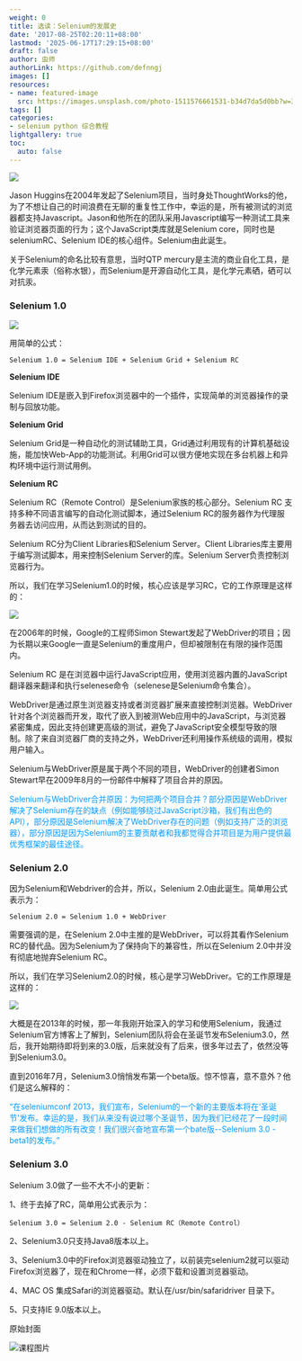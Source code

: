 ```yaml
---
weight: 0
title: 选读：Selenium的发展史
date: '2017-08-25T02:20:11+08:00'
lastmod: '2025-06-17T17:29:15+08:00'
draft: false
author: 虫师
authorLink: https://github.com/defnngj
images: []
resources:
- name: featured-image
  src: https://images.unsplash.com/photo-1511576661531-b34d7da5d0bb?w=300
tags: []
categories:
- selenium python 综合教程
lightgallery: true
toc:
  auto: false
---
```




![](http://img.testclass.net/selenium-logo.png)

Jason Huggins在2004年发起了Selenium项目，当时身处ThoughtWorks的他，为了不想让自己的时间浪费在无聊的重复性工作中，幸运的是，所有被测试的浏览器都支持Javascript。Jason和他所在的团队采用Javascript编写一种测试工具来验证浏览器页面的行为；这个JavaScript类库就是Selenium core，同时也是seleniumRC、Selenium IDE的核心组件。Selenium由此诞生。

关于Selenium的命名比较有意思，当时QTP mercury是主流的商业自化工具，是化学元素汞（俗称水银），而Selenium是开源自动化工具，是化学元素硒，硒可以对抗汞。



### Selenium 1.0

![](http://img.testclass.net/selenium_1.jpg)

用简单的公式：

```
Selenium 1.0 = Selenium IDE + Selenium Grid + Selenium RC
```
__Selenium IDE__

Selenium IDE是嵌入到Firefox浏览器中的一个插件，实现简单的浏览器操作的录制与回放功能。

__Selenium Grid__

Selenium Grid是一种自动化的测试辅助工具，Grid通过利用现有的计算机基础设施，能加快Web-App的功能测试。利用Grid可以很方便地实现在多台机器上和异构环境中运行测试用例。

__Selenium RC__

Selenium RC（Remote Control）是Selenium家族的核心部分。Selenium RC 支持多种不同语言编写的自动化测试脚本，通过Selenium RC的服务器作为代理服务器去访问应用，从而达到测试的目的。

Selenium RC分为Client Libraries和Selenium Server。Client Libraries库主要用于编写测试脚本，用来控制Selenium Server的库。Selenium Server负责控制浏览器行为。

所以，我们在学习Selenium1.0的时候，核心应该是学习RC，它的工作原理是这样的：

![](http://img.testclass.net/selenium_RC.jpg)


在2006年的时候，Google的工程师Simon Stewart发起了WebDriver的项目；因为长期以来Google一直是Selenium的重度用户，但却被限制在有限的操作范围内。

Selenium RC 是在浏览器中运行JavaScript应用，使用浏览器内置的JavaScript翻译器来翻译和执行selenese命令（selenese是Selenium命令集合）。

WebDriver是通过原生浏览器支持或者浏览器扩展来直接控制浏览器。WebDriver针对各个浏览器而开发，取代了嵌入到被测Web应用中的JavaScript，与浏览器紧密集成，因此支持创建更高级的测试，避免了JavaScript安全模型导致的限制。除了来自浏览器厂商的支持之外，WebDriver还利用操作系统级的调用，模拟用户输入。

Selenium与WebDriver原是属于两个不同的项目，WebDriver的创建者Simon Stewart早在2009年8月的一份邮件中解释了项目合并的原因。

<font color=#0099ff >
Selenium与WebDriver合并原因：为何把两个项目合并？部分原因是WebDriver解决了Selenium存在的缺点（例如能够绕过JavaScript沙箱，我们有出色的API），部分原因是Selenium解决了WebDriver存在的问题（例如支持广泛的浏览器），部分原因是因为Selenium的主要贡献者和我都觉得合并项目是为用户提供最优秀框架的最佳途径。
</font>

### Selenium 2.0
因为Selenium和Webdriver的合并，所以，Selenium 2.0由此诞生。简单用公式表示为：

```
Selenium 2.0 = Selenium 1.0 + WebDriver
```

需要强调的是，在Selenium 2.0中主推的是WebDriver，可以将其看作Selenium RC的替代品。因为Selenium为了保持向下的兼容性，所以在Selenium 2.0中并没有彻底地抛弃Selenium RC。

所以，我们在学习Selenium2.0的时候，核心是学习WebDriver。它的工作原理是这样的：

![](http://img.testclass.net/selenium_wd.jpg)


大概是在2013年的时候，那一年我刚开始深入的学习和使用Selenium，我通过Selenium官方博客上了解到，Selenium团队将会在圣诞节发布Selenium3.0，然后，我开始期待即将到来的3.0版，后来就没有了后来，很多年过去了，依然没等到Selenium3.0。

直到2016年7月，Selenium3.0悄悄发布第一个beta版。惊不惊喜，意不意外？他们是这么解释的：

<font color=#0099ff >
“在seleniumconf 2013，我们宣布，Selenium的一个新的主要版本将在‘圣诞节’发布。幸运的是，我们从来没有说过哪个圣诞节，因为我们已经花了一段时间来做我们想做的所有改变！我们很兴奋地宣布第一个bate版--Selenium 3.0 - beta1的发布。”
</font>

### Selenium 3.0

Selenium 3.0做了一些不大不小的更新：

1、终于去掉了RC，简单用公式表示为：

```
Selenium 3.0 = Selenium 2.0 - Selenium RC（Remote Control）
```

2、Selenium3.0只支持Java8版本以上。

3、Selenium3.0中的Firefox浏览器驱动独立了，以前装完selenium2就可以驱动Firefox浏览器了，现在和Chrome一样，必须下载和设置浏览器驱动。

4、MAC OS 集成Safari的浏览器驱动。默认在/usr/bin/safaridriver 目录下。

5、只支持IE 9.0版本以上。




原始封面

![课程图片](https://images.unsplash.com/photo-1511576661531-b34d7da5d0bb?w=300)

